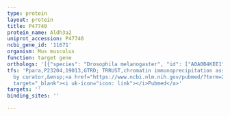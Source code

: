```yaml
---
type: protein
layout: protein
title: P47740
protein_name: Aldh3a2
uniprot_accession: P47740
ncbi_gene_id: '11671'
organism: Mus musculus
function: target gene
orthologs: '[{"species": "Drosophila melanogaster", "id": ["A0A0B4KEE1"]}, {"species": "Homo sapiens", "id": ["<a href=\"/protein/p51648\">P51648</a>"]}, {"species": "Rattus norvegicus", "id": ["A0A0G2JY43"]}, {"species": "Saccharomyces cerevisiae", "id": ["Q04458"]}]'
tfs: 'Ppara,P23204,19013,GTRD; TRRUST,chromatin immunoprecipitation assay; inferred
  by curator,&ensp;<a href="https://www.ncbi.nlm.nih.gov/pubmed/?term=27924024%5Buid%5D+OR+29087512%5Buid%5D+OR+20032461%5Buid%5D"
  target="_blank"><i uk-icon="icon: link"></i>Pubmed</a>'
targets: ''
binding_sites: ''

---
```

